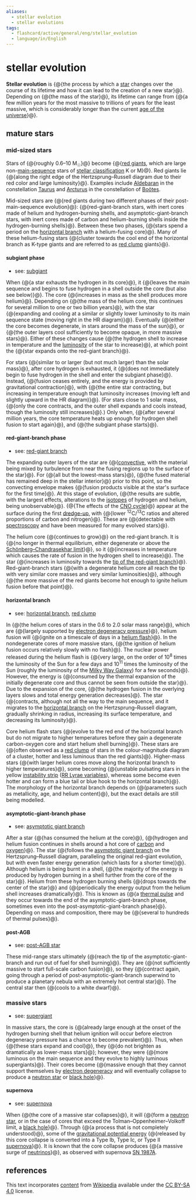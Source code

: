 ```yaml
---
aliases:
  - stellar evolution
  - stellar evolutions
tags:
  - flashcard/active/general/eng/stellar_evolution
  - language/in/English
---
```


# stellar evolution

__Stellar evolution__ is {@{the process by which a [star](star.md) changes over the course of its lifetime and how it can lead to the creation of a new star}@}. Depending on {@{the mass of the star}@}, its lifetime can range from {@{a few million years for the most massive to trillions of years for the least massive, which is considerably longer than the current [age of the universe](age%20of%20the%20universe.md)}@}. <!--SR:!2026-06-21,481,308!2025-12-25,389,328!2026-05-25,453,308-->

## mature stars

### mid-sized stars

Stars of {@{roughly 0.6–10 M<sub>☉</sub>}@} become {@{[red giants](red%20giant.md), which are large non-[main-sequence](main%20sequence.md) stars of [stellar classification](stellar%20classification.md) K or M}@}. Red giants lie {@{along the right edge of the Hertzsprung–Russell diagram due to their red color and large luminosity}@}. Examples include [Aldebaran](aldebaran.md) in the constellation [Taurus](taurus%20(constellation).md) and [Arcturus](arcturus.md) in the constellation of [Boötes](boötes.md). <!--SR:!2025-12-21,329,268!2027-07-20,768,290!2027-02-19,711,330-->

Mid-sized stars are {@{red giants during two different phases of their post-main-sequence evolution}@}: {@{red-giant-branch stars, with inert cores made of helium and hydrogen-burning shells, and asymptotic-giant-branch stars, with inert cores made of carbon and helium-burning shells inside the hydrogen-burning shells}@}. Between these two phases, {@{stars spend a period on the [horizontal branch](horizontal%20branch.md) with a helium-fusing core}@}. Many of these helium-fusing stars {@{cluster towards the cool end of the horizontal branch as K-type giants and are referred to as [red clump](red%20clump.md) giants}@}. <!--SR:!2028-04-26,1060,348!2027-04-17,654,288!2026-01-16,370,308!2027-03-30,574,248-->

#### subgiant phase

- see: [subgiant](subgiant.md)

When {@{a star exhausts the hydrogen in its core}@}, it {@{leaves the main sequence and begins to fuse hydrogen in a shell outside the core (but also see below)}@}. The core {@{increases in mass as the shell produces more helium}@}. Depending on {@{the mass of the helium core, this continues for several million to one or two billion years}@}, with the star {@{expanding and cooling at a similar or slightly lower luminosity to its main sequence state (moving right in the HR diagram)}@}. Eventually {@{either the core becomes degenerate, in stars around the mass of the sun}@}, or {@{the outer layers cool sufficiently to become opaque, in more massive stars}@}. Either of these changes cause {@{the hydrogen shell to increase in temperature and the [luminosity](luminosity.md) of the star to increase}@}, at which point the {@{star expands onto the red-giant branch}@}. <!--SR:!2025-12-30,393,328!2025-10-24,295,288!2025-10-02,281,288!2025-11-21,356,308!2025-12-14,322,270!2025-10-09,295,290!2027-01-18,686,330!2028-09-29,1128,310!2026-06-14,520,328-->

For stars {@{similar to or larger (but not much larger) than the solar mass}@}, after core hydrogen is exhausted, it {@{does not immediately begin to fuse hydrogen in the shell and enter the subgiant phase}@}. Instead, {@{fusion ceases entirely, and the energy is provided by gravitational contraction}@}, with {@{the entire star contracting, but increasing in temperature enough that luminosity increases (moving left and slightly upward in the HR diagram)}@}. (For stars close to 1 solar mass, {@{only the core contracts, and the outer shell expands and cools instead, though the luminosity still increases}@}.) Only when, {@{after several million years, the core temperature heats up enough for hydrogen shell fusion to start again}@}, and {@{the subgiant phase starts}@}. <!--SR:!2026-12-03,640,328!2027-11-17,935,348!2025-12-04,366,310!2026-07-23,506,288!2026-03-20,356,248!2025-09-13,293,290!2026-07-10,521,310-->

#### red-giant-branch phase

- see: [red-giant branch](red-giant%20branch.md)

The expanding outer layers of the star are {@{[convective](convection.md), with the material being mixed by turbulence from near the fusing regions up to the surface of the star}@}. For {@{all but the lowest-mass stars}@}, {@{the fused material has remained deep in the stellar interior}@} prior to this point, so the convecting envelope makes {@{fusion products visible at the star's surface for the first time}@}. At this stage of evolution, {@{the results are subtle, with the largest effects, alterations to the [isotopes](isotope.md) of hydrogen and helium, being unobservable}@}. {@{The effects of the [CNO cycle](CNO%20cycle.md)}@} appear at the surface during the first [dredge-up](dredge-up.md), with {@{lower <sup>12</sup>C/<sup>13</sup>C ratios and altered proportions of carbon and nitrogen}@}. These are {@{detectable with [spectroscopy](spectroscopy.md) and have been measured for many evolved stars}@}. <!--SR:!2028-02-11,912,290!2027-02-25,728,348!2028-09-29,1156,328!2025-12-23,380,310!2027-11-16,848,290!2026-06-26,486,310!2026-12-28,626,290!2025-11-09,332,290-->

The helium core {@{continues to grow}@} on the red-giant branch. It is {@{no longer in thermal equilibrium, either degenerate or above the [Schönberg–Chandrasekhar limit](Schönberg–Chandrasekhar%20limit.md)}@}, so it {@{increases in temperature which causes the rate of fusion in the hydrogen shell to increase}@}. The star {@{increases in luminosity towards the [tip of the red-giant branch](tip%20of%20the%20red-giant%20branch.md)}@}. Red-giant-branch stars {@{with a degenerate helium core all reach the tip with very similar core masses and very similar luminosities}@}, although {@{the more massive of the red giants become hot enough to ignite helium fusion before that point}@}. <!--SR:!2027-03-22,746,348!2026-02-13,382,290!2026-01-06,366,308!2026-02-16,392,308!2026-03-06,371,270!2026-07-21,507,288-->

#### horizontal branch

- see: [horizontal branch](horizontal%20branch.md), [red clump](red%20clump.md)

In {@{the helium cores of stars in the 0.6 to 2.0 solar mass range}@}, which are {@{largely supported by [electron degeneracy pressure](electron%20degeneracy%20pressure.md)}@}, helium fusion will {@{ignite on a timescale of days in a [helium flash](helium%20flash.md)}@}. In the nondegenerate cores of more massive stars, {@{the ignition of helium fusion occurs relatively slowly with no flash}@}. The nuclear power released during the helium flash is {@{very large, on the order of 10<sup>8</sup> times the luminosity of the Sun for a few days and 10<sup>11</sup> times the luminosity of the Sun (roughly the luminosity of the [Milky Way Galaxy](Milky%20Way.md)) for a few seconds}@}. However, the energy is {@{consumed by the thermal expansion of the initially degenerate core and thus cannot be seen from outside the star}@}. Due to the expansion of the core, {@{the hydrogen fusion in the overlying layers slows and total energy generation decreases}@}. The star {@{contracts, although not all the way to the main sequence, and it migrates to the [horizontal branch](horizontal%20branch.md) on the Hertzsprung–Russell diagram, gradually shrinking in radius, increasing its surface temperature, and decreasing its luminosity}@}. <!--SR:!2026-08-29,523,270!2025-12-18,355,288!2028-12-28,1221,328!2029-05-16,1364,350!2027-08-24,753,268!2026-05-22,415,268!2026-01-21,351,248!2026-05-24,451,270-->

Core helium flash stars {@{evolve to the red end of the horizontal branch but do not migrate to higher temperatures before they gain a degenerate carbon-oxygen core and start helium shell burning}@}. These stars are {@{often observed as a [red clump](red%20clump.md) of stars in the colour-magnitude diagram of a cluster, hotter and less luminous than the red giants}@}. Higher-mass stars {@{with larger helium cores move along the horizontal branch to higher temperatures}@}, some becoming {@{unstable pulsating stars in the yellow [instability strip](instability%20strip.md) ([RR Lyrae variables](RR%20Lyrae%20variable.md)), whereas some become even hotter and can form a blue tail or blue hook to the horizontal branch}@}. The morphology of the horizontal branch depends on {@{parameters such as metallicity, age, and helium content}@}, but the exact details are still being modelled. <!--SR:!2026-02-27,326,230!2025-09-27,287,268!2027-08-06,713,268!2026-09-18,490,248!2026-01-14,386,308-->

#### asymptotic-giant-branch phase

- see: [asymptotic giant branch](asymptotic%20giant%20phase.md)

After a star {@{has consumed the helium at the core}@}, {@{hydrogen and helium fusion continues in shells around a hot core of [carbon](carbon.md) and [oxygen](oxygen.md)}@}. The star {@{follows the [asymptotic giant branch](asymptotic%20giant%20branch.md) on the Hertzsprung–Russell diagram, paralleling the original red-giant evolution, but with even faster energy generation (which lasts for a shorter time)}@}. Although helium is being burnt in a shell, {@{the majority of the energy is produced by hydrogen burning in a shell further from the core of the star}@}. Helium from these hydrogen burning shells {@{drops towards the center of the star}@} and {@{periodically the energy output from the helium shell increases dramatically}@}. This is known as {@{a [thermal pulse](asymptotic%20giant%20branch.md#AGB%20stage) and they occur towards the end of the asymptotic-giant-branch phase, sometimes even into the post-asymptotic-giant-branch phase}@}. Depending on mass and composition, there may be {@{several to hundreds of thermal pulses}@}. <!--SR:!2026-04-23,480,328!2025-10-09,322,308!2026-01-15,339,268!2025-11-19,354,310!2026-10-31,623,328!2026-02-11,408,308!2025-12-07,368,308!2025-09-29,299,288-->

#### post-AGB

- see: [post-AGB star](post-AGB%20star.md)

These mid-range stars ultimately {@{reach the tip of the asymptotic-giant-branch and run out of fuel for shell burning}@}. They are {@{not sufficiently massive to start full-scale carbon fusion}@}, so they {@{contract again, going through a period of post-asymptotic-giant-branch superwind to produce a planetary nebula with an extremely hot central star}@}. The central star then {@{cools to a white dwarf}@}. <!--SR:!2027-04-27,737,308!2026-09-02,556,310!2025-09-05,237,250!2027-09-10,881,348-->

### massive stars

- see: [supergiant](supergiant.md)

In massive stars, the core is {@{already large enough at the onset of the hydrogen burning shell that helium ignition will occur before electron degeneracy pressure has a chance to become prevalent}@}. Thus, when {@{these stars expand and cool}@}, they {@{do not brighten as dramatically as lower-mass stars}@}; however, they were {@{more luminous on the main sequence and they evolve to highly luminous supergiants}@}. Their cores become {@{massive enough that they cannot support themselves by [electron degeneracy](electron%20degeneracy%20pressure.md) and will eventually collapse to produce a [neutron star](neutron%20star.md) or [black hole](black%20hole.md)}@}. <!--SR:!2026-10-15,577,328!2026-12-29,630,328!2026-12-08,640,308!2027-01-16,634,288!2026-02-26,392,270-->

#### supernova

- see: [supernova](supernova.md)

When {@{the core of a massive star collapses}@}, it will {@{form a [neutron star](neutron%20star.md), or in the case of cores that exceed the Tolman–Oppenheimer–Volkoff limit, a [black hole](black%20hole.md)}@}. Through {@{a process that is not completely understood}@}, some of the [gravitational potential energy](gravitational%20energy.md) {@{released by this core collapse is converted into a Type Ib, Type Ic, or Type II [supernova](supernova.md)}@}. It is known that the core collapse produces {@{a massive surge of [neutrinos](neutrino.md)}@}, as observed with supernova [SN 1987A](SN%201987A.md). <!--SR:!2026-06-29,530,328!2027-07-25,820,330!2028-01-27,986,348!2025-09-13,277,288!2027-08-17,847,330-->

## references

This text incorporates [content](https://en.wikipedia.org/wiki/stellar_evolution) from [Wikipedia](Wikipedia.md) available under the [CC BY-SA 4.0](https://creativecommons.org/licenses/by-sa/4.0/) license.
